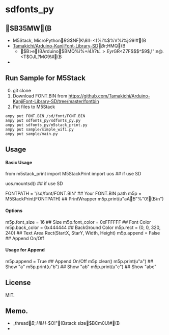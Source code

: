 # sdfonts_py

## $B35MW(B
- M5Stack, MicroPython$B$G$NF|K\8lI=<(%i%$%V%i%j$G$9!#(B
- [Tamakichi/Arduino-KanjiFont-Library-SD](https://github.com/Tamakichi/Arduino-KanjiFont-Library-SD)$B$r;HMQ(B
  - $B>e(BArduino$BMQ%i%$%V%i%j$+$i4X?tL>Ey$rGR<Z$7$F$$$^$9$,!":n@.<T$OJL?M$G$9!#(B
- 

## Run Sample for M5Stack
0. git clone
0. Download FONT.BIN from https://github.com/Tamakichi/Arduino-KanjiFont-Library-SD/tree/master/fontbin
0. Put files to M5Stack
```
ampy put FONT.BIN /sd/font/FONT.BIN
ampy put sdfonts_py/sdfonts_py.py
ampy put sdfonts_py/m5stack_print.py
ampy put sample/simple_wifi.py
ampy put sample/main.py
```

## Usage
#### Basic Usage
from m5stack_print import M5StackPrint
import uos ## if use SD

uos.mountsd() ## if use SD

FONTPATH = '/sd/font/FONT.BIN' ## Your FONT.BIN path
m5p = M5StackPrint(FONTPATH) ## PrintWrapper
m5p.print(u"aA$B$"%"0!(B\n")

#### Options
m5p.font_size = 16 ## Size
m5p.font_color = 0xFFFFFF ## Font Color
m5p.back_color = 0x444444 ## BackGround Color
m5p.rect = (0, 0, 320, 240) ## Text Area Rect(StartX, StarY, Width, Height)
m5p.append = False ## Append On/Off

####  Usage for Append
m5p.append = True ## Append On/Off
m5p.clear()
m5p.print(u"a") ## Show "a"
m5p.print(u"b") ## Show "ab"
m5p.print(u"c") ## Show "abc"


## License
MIT.


## Memo.
- _thread$B;H$&$H$-$O!"(Bstack size$BCm0U!#(B
- 
